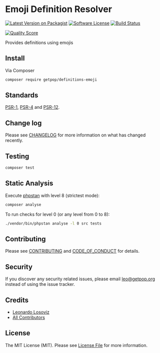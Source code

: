 # Emoji Definition Resolver

[![Latest Version on Packagist][ico-version]][link-packagist]
[![Software License][ico-license]](LICENSE.md)
[![Build Status][ico-travis]][link-travis]
<!--
[![Coverage Status][ico-scrutinizer]][link-scrutinizer]
-->
[![Quality Score][ico-code-quality]][link-code-quality]
<!--
[![Total Downloads][ico-downloads]][link-downloads]
-->

Provides definitions using emojis

## Install

Via Composer

``` bash
composer require getpop/definitions-emoji
```

<!--
## Usage

``` php
```
-->

## Standards

[PSR-1](https://www.php-fig.org/psr/psr-1), [PSR-4](https://www.php-fig.org/psr/psr-4) and [PSR-12](https://www.php-fig.org/psr/psr-12).

## Change log

Please see [CHANGELOG](CHANGELOG.md) for more information on what has changed recently.

## Testing

``` bash
composer test
```

## Static Analysis

Execute [phpstan](https://github.com/phpstan/phpstan) with level 8 (strictest mode):

``` bash
composer analyse
```

To run checks for level 0 (or any level from 0 to 8):

``` bash
./vendor/bin/phpstan analyse -l 0 src tests
```

## Contributing

Please see [CONTRIBUTING](CONTRIBUTING.md) and [CODE_OF_CONDUCT](CODE_OF_CONDUCT.md) for details.

## Security

If you discover any security related issues, please email leo@getpop.org instead of using the issue tracker.

## Credits

- [Leonardo Losoviz][link-author]
- [All Contributors][link-contributors]

## License

The MIT License (MIT). Please see [License File](LICENSE.md) for more information.

[ico-version]: https://img.shields.io/packagist/v/getpop/definitions-emoji.svg?style=flat-square
[ico-license]: https://img.shields.io/badge/license-MIT-brightgreen.svg?style=flat-square
[ico-travis]: https://img.shields.io/travis/getpop/definitions-emoji/master.svg?style=flat-square
[ico-scrutinizer]: https://img.shields.io/scrutinizer/coverage/g/getpop/definitions-emoji.svg?style=flat-square
[ico-code-quality]: https://img.shields.io/scrutinizer/g/getpop/definitions-emoji.svg?style=flat-square
[ico-downloads]: https://img.shields.io/packagist/dt/getpop/definitions-emoji.svg?style=flat-square

[link-packagist]: https://packagist.org/packages/getpop/definitions-emoji
[link-travis]: https://travis-ci.org/getpop/definitions-emoji
[link-scrutinizer]: https://scrutinizer-ci.com/g/getpop/definitions-emoji/code-structure
[link-code-quality]: https://scrutinizer-ci.com/g/getpop/definitions-emoji
[link-downloads]: https://packagist.org/packages/getpop/definitions-emoji
[link-author]: https://github.com/leoloso
[link-contributors]: ../../contributors

